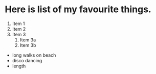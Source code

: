 # Here is list of my favourite things. 
1. Item 1
2. Item 2
3. Item 3
   1. Item 3a
   2. Item 3b

- long walks on beach
- disco dancing
- length 
